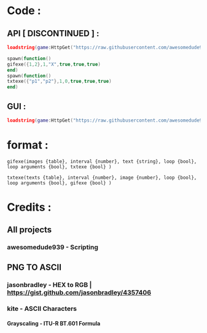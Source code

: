 # Code :

## API [ DISCONTINUED ] : 
```lua
loadstring(game:HttpGet("https://raw.githubusercontent.com/awesomedude939/rate_my_avatar/main/main", true))()

spawn(function()
gifexe({1,2},1,"X",true,true,true)
end)
spawn(function()
txtexe({"p1","p2"},1,0,true,true,true)
end)
```
## GUI :
```lua
loadstring(game:HttpGet("https://raw.githubusercontent.com/awesomedude939/rate_my_avatar/main/RateMyAvatar-V3.lua"))()
```


# format :

```
gifexe(images {table}, interval {number}, text {string}, loop {bool}, loop arguments {bool}, txtexe {bool} )
```
``` 
txtexe(texts {table}, interval {number}, image {number}, loop {bool}, loop arguments {bool}, gifexe {bool} )
```

# Credits :

## All projects

### awesomedude939 - Scripting

## PNG TO ASCII

### jasonbradley - HEX to RGB | https://gist.github.com/jasonbradley/4357406
### kite - ASCII Characters
#### Grayscaling - ITU-R BT.601 Formula
